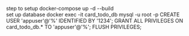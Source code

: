 step to setup 
 docker-compose up -d --build    
set up database 
     docker exec -it card_todo_db mysql -u root -p 
     CREATE USER 'appuser'@'%' IDENTIFIED BY '1234';
     GRANT ALL PRIVILEGES ON card_todo_db.* TO 'appuser'@'%';
     FLUSH PRIVILEGES;